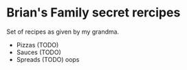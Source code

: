 # Brian's Family secret rercipes
Set of recipes as given by my grandma.
 * Pizzas (TODO)
 * Sauces (TODO)
 * Spreads (TODO)
 oops
